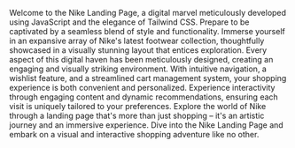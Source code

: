 Welcome to the Nike Landing Page, a digital marvel meticulously developed using JavaScript and the elegance of Tailwind CSS. Prepare to be captivated by a seamless blend of style and functionality. Immerse yourself in an expansive array of Nike's latest footwear collection, thoughtfully showcased in a visually stunning layout that entices exploration. Every aspect of this digital haven has been meticulously designed, creating an engaging and visually striking environment. With intuitive navigation, a wishlist feature, and a streamlined cart management system, your shopping experience is both convenient and personalized. Experience interactivity through engaging content and dynamic recommendations, ensuring each visit is uniquely tailored to your preferences. Explore the world of Nike through a landing page that's more than just shopping – it's an artistic journey and an immersive experience. Dive into the Nike Landing Page and embark on a visual and interactive shopping adventure like no other.
